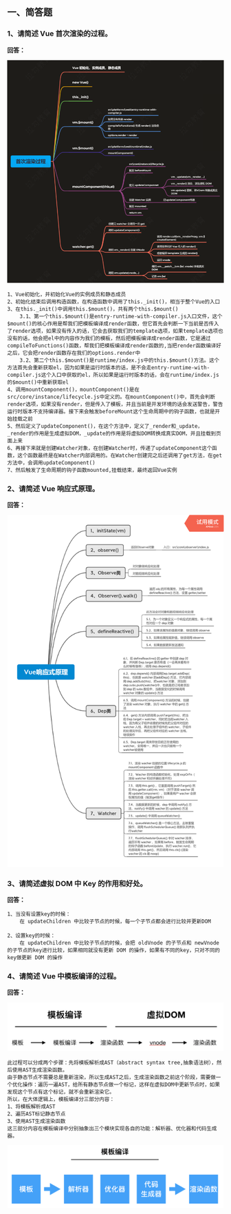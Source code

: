 ## 一、简答题

### 1、请简述 Vue 首次渲染的过程。

**回答：**

![image-20200729104313781](..\images\image-20200729104313781.png)

```
1、Vue初始化，并初始化Vue的实例成员和静态成员
2、初始化结束后调用构造函数，在构造函数中调用了this._init()，相当于整个Vue的入口
3、在this._init()中调用this.$mount()，共有两个this.$mount()
	3.1、第一个this.$mount()是entry-runtime-with-compiler.js入口文件，这个$mount()的核心作用是帮我们把模板编译成render函数，但它首先会判断一下当前是否传入了render选项，如果没有传入的话，它会去获取我们的template选项，如果template选项也没有的话，他会把el中的内容作为我们的模板，然后把模板编译成render函数，它是通过compileToFunctions()函数，帮我们把模板编译成render函数的,当把render函数编译好之后，它会把render函数存在我们的options.render中
	3.2、第二个this.$mount()是runtime/index.js中的this.$mount()方法。这个方法首先会重新获取el，因为如果是运行时版本的话，是不会走entry-runtime-with-compiler.js这个入口中获取的el，所以如果是运行时版本的话，会在runtime/index.js的$mount()中重新获取el
4、调用mountComponent()，mountComponent()是在src/core/instance/lifecycle.js中定义的。在mountComponent()中，首先会判断render选项，如果没有render，但是传入了模板，并且当前是开发环境的话会发送警告，警告运行时版本不支持编译器。接下来会触发beforeMount这个生命周期中的钩子函数，也就是开始挂载之前
5、然后定义了updateComponent()，在这个方法中，定义了_render和_update，_render的作用是生成虚拟DOM，_update的作用是将虚拟DOM转换成真实DOM，并且挂载到页面上来
6、再接下来就是创建Watcher对象，在创建Watcher时，传递了updateComponent这个函数，这个函数最终是在Watcher内部调用的。在Watcher创建完之后还调用了get方法，在get方法中，会调用updateComponent()
7、然后触发了生命周期的钩子函数mounted,挂载结束，最终返回Vue实例
```



### 2、请简述 Vue 响应式原理。

**回答：**

![image-20200729104313781](..\images\vue响应式原理.png)



### 3、请简述虚拟 DOM 中 Key 的作用和好处。

**回答：**

```
1、当没有设置key的时候：
	在 updateChildren 中比较子节点的时候，每一个子节点都会进行比较并更新DOM
	
2、设置key的时候：
	在 updateChildren 中比较子节点的时候，会把 oldVnode 的子节点和 newVnode 的子节点的key进行比较，如果相同就没有更新 DOM 的操作，如果有不同的key，只对不同的key做更新 DOM 的操作
```



### 4、请简述 Vue 中模板编译的过程。

**回答：**

![image-20200729152531156](..\images\image-20200729152531156.png)

```
此过程可以分成两个步骤：先将模板解析成AST（abstract syntax tree,抽象语法树），然后使用AST生成渲染函数。
由于静态节点不需要总是重新渲染，所以生成AST之后，生成渲染函数之前这个阶段，需要做一个优化操作：遍历一遍AST，给所有静态节点做一个标记，这样在虚拟DOM中更新节点时，如果发现这个节点有这个标记，就不会重新渲染它。
所以，在大体逻辑上，模板编译分三部分内容：
1、将模板解析成AST
2、遍历AST标记静态节点
3、使用AST生成渲染函数
这三部分内容在模板编译中分别抽象出三个模块实现各自的功能：解析器、优化器和代码生成器。
```

![image-20200729152804846](..\images\image-20200729152804846.png)